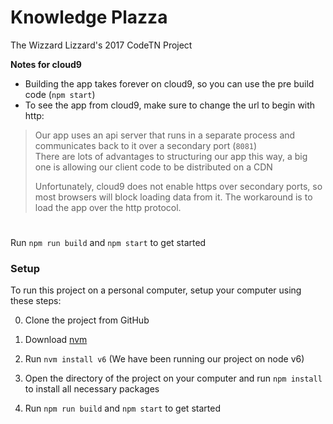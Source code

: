 # Knowledge Plazza
The Wizzard Lizzard's 2017 CodeTN Project  

__Notes for cloud9__
- Building the app takes forever on cloud9, so you can use the pre build code (`npm start`)
- To see the app from cloud9, make sure to change the url to begin with http:

> Our app uses an api server that runs in a separate process and communicates back to it over a secondary port (`8081`)  
> There are lots of advantages to structuring our app this way,
> a big one is allowing our client code to be distributed on a CDN
> 
> Unfortunately, cloud9 does not enable https over secondary ports, so most browsers will block loading data from it.
> The workaround is to load the app over the http protocol.

#
Run `npm run build` and `npm start` to get started

### Setup
To run this project on a personal computer, setup your computer using these steps:

0. Clone the project from GitHub

1. Download [nvm](http://nvm.sh)
2. Run `nvm install v6` (We have been running our project on node v6)
3. Open the directory of the project on your computer and run `npm install` to install all necessary packages
4. Run `npm run build` and `npm start` to get started
